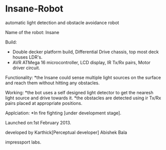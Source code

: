 Insane-Robot
============

automatic light detection and obstacle avoidance robot

Name of the robot: Insane

Build: 
* Double decker platform build, Differential Drive chassis, top most deck houses LDR's.
* AVR ATMega 16 microcontroller, LCD display, IR Tx/Rx pairs, Motor driver circuit. 

Functionality: 
*the Insane could sense multiple light sources on the surface and reach them without hitting any obstacles.

Working: 
*the bot uses a self designed light detector to get the nearesh light source and drive towards it.
*the obstacles are detected using ir Tx/Rx pairs placed at appropriate positions.
 

Applciation: 
*In fire fighting [under development stage].


Launched on:1st February 2013.


developed by
Karthick[Perceptual developer]
Abishek
Bala
 
 
 
impressport labs. 
 
 



